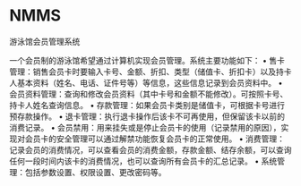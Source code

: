 # NMMS
游泳馆会员管理系统

一个会员制的游泳馆希望通过计算机实现会员管理。系统主要功能如下：
•	售卡管理：销售会员卡时要输入卡号、金额、折扣、类型（储值卡、折扣卡）以及持卡人基本资料（姓名、电话、证件号等）等信息，这些信息记录到会员资料中。
•	会员资料管理：查询和修改会员资料（其中卡号和金额不能修改）。可按照卡号、持卡人姓名查询信息。
•	存款管理：如果会员卡类别是储值卡，可根据卡号进行预存款操作。
•	退卡管理：执行退卡操作后该卡不可再使用，但保留该卡以前的消费记录。
•	会员禁用：用来挂失或是停止会员卡的使用（记录禁用的原因），实现对会员卡的安全管理可以通过解禁功能恢复会员卡的正常使用。
•	消费管理：记录会员的消费情况，可以查看会员的消费金额，存款金额、结存余额，可以查询任何一段时间内该卡的消费情况，也可以查询所有会员卡的汇总记录。
•	系统管理：包括参数设置、权限设置、更改密码等。
